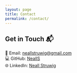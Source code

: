 ```yaml
---
layout: page
title: Contact
permalink: /contact/
---
```


## Get in Touch 📬
📧 Email: [neallstruwig@gmail.com](mailto:neallstruwig@gmail.com)  
💻 GitHub: [NeallS](https://github.com/NeallS)  
🌐 LinkedIn: [Neall Struwig](https://www.linkedin.com/in/neallstruwig/)
